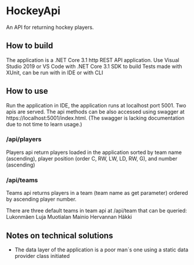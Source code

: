 # HockeyApi
An API for returning hockey players.
## How to build
The application is a .NET Core 3.1 http REST API application.
Use Visual Studio 2019 or VS Code with .NET Core 3.1 SDK to build
Tests made with XUnit, can be run with in IDE or with CLI
## How to use
Run the application in IDE, the application runs at localhost port 5001. Two apis are served.
The api methods can be also accessed using swagger at https://localhost:5001/index.html. (The swagger is lacking documentation due to not time to learn usage.)
### /api/players
Players api return players loaded in the application sorted by team name (ascending), player position (order C, RW, LW, LD, RW, G), and number (ascending)
### /api/teams
Teams api returns players in a team (team name as get parameter) ordered by ascending player number.

There are three default teams in team api at /api/team that can be queried:
Lukonmäen Luja
Muotialan Mainio
Hervannan Häkki



## Notes on technical solutions
- The data layer of the application is a poor man´s one using a static data provider class initiated
